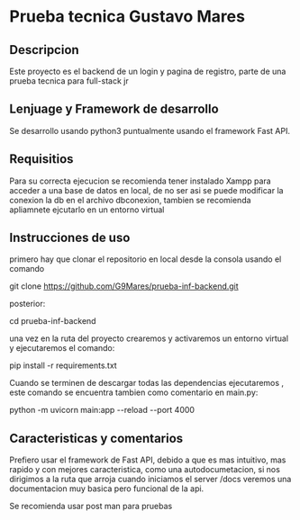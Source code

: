 # Prueba tecnica Gustavo Mares 

## Descripcion

Este proyecto es el backend de un login y pagina de registro, parte de una prueba tecnica para full-stack jr

## Lenjuage y Framework de desarrollo

Se desarrollo usando python3 puntualmente usando el framework Fast API.

## Requisitios

Para su correcta ejecucion se recomienda tener instalado Xampp para acceder a una base de datos en local, de no ser asi se puede modificar la conexion la db en el archivo dbconexion, tambien se recomienda apliamnete ejcutarlo en un entorno virtual

## Instrucciones de uso

primero hay que clonar el repositorio en local desde la consola usando el comando

git clone https://github.com/G9Mares/prueba-inf-backend.git

posterior:

cd prueba-inf-backend

una vez en la ruta del proyecto crearemos y activaremos un entorno virtual y ejecutaremos el comando:

pip install -r requirements.txt

Cuando se terminen de descargar todas las dependencias ejecutaremos , este comando se encuentra tambien como comentario en main.py:

python -m uvicorn main:app --reload --port 4000 

## Caracteristicas y comentarios

Prefiero usar el framework de Fast API, debido a que es mas intuitivo, mas rapido y con mejores caracteristica, como una autodocumetacion, 
si nos dirigimos a la ruta que arroja cuando iniciamos el server /docs veremos una documentacion muy basica pero funcional de la api.

Se recomienda usar post man para pruebas
